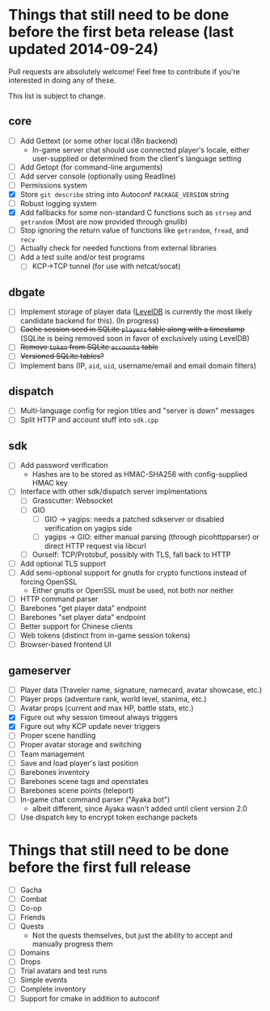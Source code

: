 # Things that still need to be done before the first beta release \(last updated 2014-09-24\)

Pull requests are absolutely welcome! Feel free to contribute if you're interested in doing any of these.

This list is subject to change.

## core
- [ ] Add Gettext \(or some other local i18n backend\)
	- In-game server chat should use connected player's locale, either user-supplied or determined from the client's language setting
- [ ] Add Getopt \(for command-line arguments\)
- [ ] Add server console \(optionally using Readline\)
- [ ] Permissions system
- [x] Store `git describe` string into Autoconf `PACKAGE_VERSION` string
- [ ] Robust logging system
- [x] Add fallbacks for some non-standard C functions such as `strsep` and `getrandom` \(Most are now provided through gnulib\)
- [ ] Stop ignoring the return value of functions like `getrandom`, `fread`, and `recv`
- [ ] Actually check for needed functions from external libraries
- [ ] Add a test suite and/or test programs
	- [ ] KCP->TCP tunnel \(for use with netcat/socat\)

## dbgate
- [ ] Implement storage of player data \([LevelDB](https://github.com/google/leveldb) is currently the most likely candidate backend for this\). (In progress)
- [ ] ~~Cache session seed in SQLite `players` table along with a timestamp~~ (SQLite is being removed soon in favor of exclusively using LevelDB)
- [ ] ~~Remove `token` from SQLite `accounts` table~~
- [ ] ~~Versioned SQLite tables?~~
- [ ] Implement bans \(IP, `aid`, `uid`, username/email and email domain filters\)

## dispatch
- [ ] Multi-language config for region titles and "server is down" messages
- [ ] Split HTTP and account stuff into `sdk.cpp`

## sdk
- [ ] Add password verification
	- Hashes are to	be stored as HMAC-SHA256 with config-supplied HMAC key
- [ ] Interface with other sdk/dispatch server implmentations
	- [ ] Grasscutter: Websocket
	- [ ] GIO
		- [ ] GIO -> yagips: needs a patched sdkserver or disabled verification on yagips side
		- [ ] yagips -> GIO: either manual parsing \(through picohttpparser\) or direct HTTP request via libcurl
	- [ ] Ourself: TCP/Protobuf, possibly with TLS, fall back to HTTP
- [ ] Add optional TLS support
- [ ] Add semi-optional support for gnutls for crypto functions instead of forcing OpenSSL
	- Either gnutls or OpenSSL must be used, not both nor neither
- [ ] HTTP command parser
- [ ] Barebones "get player data" endpoint
- [ ] Barebones "set player data" endpoint
- [ ] Better support for Chinese clients
- [ ] Web tokens \(distinct from in-game session tokens\)
- [ ] Browser-based frontend UI

## gameserver
- [ ] Player data \(Traveler name, signature, namecard, avatar showcase, etc.\)
- [ ] Player props \(adventure rank, world level, stanima, etc.\)
- [ ] Avatar props \(current and max HP, battle stats, etc.\)
- [x] Figure out why session timeout always triggers
- [x] Figure out why KCP update never triggers
- [ ] Proper scene handling
- [ ] Proper avatar storage and switching
- [ ] Team management
- [ ] Save and load player's last position
- [ ] Barebones inventory
- [ ] Barebones scene tags and openstates
- [ ] Barebones scene points \(teleport\)
- [ ] In-game chat command parser \("Ayaka bot"\)
	- albeit different, since Ayaka wasn't added until client version 2.0
- [ ] Use dispatch key to encrypt token exchange packets

# Things that still need to be done before the first full release
- [ ] Gacha
- [ ] Combat
- [ ] Co-op
- [ ] Friends
- [ ] Quests
	- Not the quests themselves, but just the ability to accept and manually progress them
- [ ] Domains
- [ ] Drops
- [ ] Trial avatars and test runs
- [ ] Simple events
- [ ] Complete inventory
- [ ] Support for cmake in addition to autoconf
